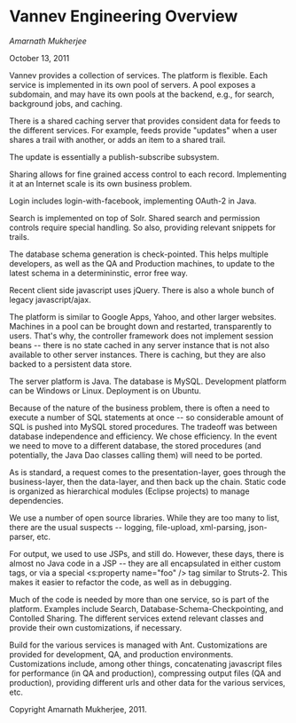 

# Vannev Engineering Overview

*Amarnath Mukherjee*

October 13, 2011

Vannev provides a collection of services. The platform is flexible. Each service is implemented in its own pool of servers. A pool exposes a subdomain, and may have its own pools at the backend, e.g., for search, background jobs, and caching.

There is a shared caching server that provides consident data for feeds to the different services. For example, feeds provide "updates" when a user shares a trail with another, or adds an item to a shared trail.

The update is essentially a publish-subscribe subsystem.

Sharing allows for fine grained access control to each record. Implementing it at an Internet scale is its own business problem.

Login includes login-with-facebook, implementing OAuth-2 in Java.

Search is implemented on top of Solr. Shared search and permission controls require special handling. So also, providing relevant snippets for trails.

The database schema generation is check-pointed. This helps multiple developers, as well as the QA and Production machines, to update to the latest schema in a determininstic, error free way.

Recent client side javascript uses jQuery. There is also a whole bunch of legacy javascript/ajax.

The platform is similar to Google Apps, Yahoo, and other larger websites. Machines in a pool can be brought down and restarted, transparently to users. That's why, the controller framework does not implement session beans -- there is no state cached in any server instance that is not also available to other server instances. There is caching, but they are also backed to a persistent data store.

The server platform is Java. The database is MySQL. Development platform can be Windows or Linux. Deployment is on Ubuntu.

Because of the nature of the business problem, there is often a need to execute a number of SQL statements at once -- so considerable amount of SQL is pushed into MySQL stored procedures. The tradeoff was between database independence and efficiency. We chose efficiency. In the event we need to move to a different database, the stored procedures (and potentially, the Java Dao classes calling them) will need to be ported.

As is standard, a request comes to the presentation-layer, goes through the business-layer, then the data-layer, and then back up the chain. Static code is organized as hierarchical modules (Eclipse projects) to manage dependencies. 

We use a number of open source libraries. While they are too many to list, there are the usual suspects -- logging, file-upload, xml-parsing, json-parser, etc.

For output, we used to use JSPs, and still do. However, these days, there is almost no Java code in a JSP -- they are all encapsulated in either custom tags, or via a special <s:property name="foo" /> tag similar to Struts-2. This makes it easier to refactor the code, as well as in debugging. 

Much of the code is needed by more than one service, so is part of the platform. Examples include Search, Database-Schema-Checkpointing, and Contolled Sharing. The different services extend relevant classes and provide their own customizations, if  necessary.

Build for the various services is managed with Ant. Customizations are provided for development, QA, and production environments. Customizations include, among other things, concatenating javascript files for performance (in QA and production), compressing output files (QA and production), providing different urls and other data for the various services, etc.



Copyright Amarnath Mukherjee, 2011.